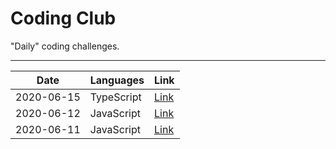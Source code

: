 # Coding Club

"Daily" coding challenges.

---

| Date | Languages | Link |
|------|-----------|------|
| 2020-06-15 | TypeScript | [Link](https://stackblitz.com/edit/coding-club-2020-06-15) |
| 2020-06-12 | JavaScript | [Link](https://stackblitz.com/edit/coding-club-2020-06-12) |
| 2020-06-11 | JavaScript | [Link](https://stackblitz.com/edit/coding-club-2020-06-11) |